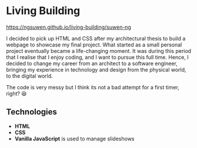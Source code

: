 # Living Building
https://ngsuwen.github.io/living-building/suwen-ng

I decided to pick up HTML and CSS after my architectural thesis to build a webpage to showcase my final project. What started as a small personal project eventually became a life-changing moment. It was during this period that I realise that I enjoy coding, and I want to pursue this full time. Hence, I decided to change my career from an architect to a software engineer, bringing my experience in technology and design from the physical world, to the digital world.

The code is very messy but I think its not a bad attempt for a first timer, right? :satisfied:

## Technologies
* **HTML**
* **CSS**
* **Vanilla JavaScript** is used to manage slideshows

